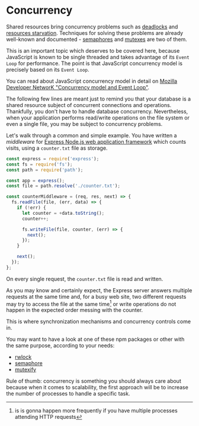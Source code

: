 Concurrency
===========

Shared resources bring concurrency problems such as [deadlocks][1] and
[resources starvation][2]. Techniques for solving these problems are already
well-known and documented - [semaphores][3] and [mutexes][4] are two of them.

This is an important topic which deserves to be covered here, because JavaScript
is known to be single threaded and takes advantage of its `Event Loop` for
performance. The point is that JavaScript concurrency model is precisely based
on its `Event Loop`.

You can read about JavaScript concurrency model in detail on [Mozilla Developer
NetworK "Concurrency model and Event Loop"][5].

The following few lines are meant just to remind you that your database is a
shared resource subject of concurrent connections and operations. Thankfully,
you don't have to handle database concurrency. Nevertheless, when your
application performs read/write operations on the file system or even a single
file, you may be subject to concurrency problems.

Let's walk through a common and simple example.
You have written a _middleware_ for [Express Node.js web application
framework][6] which counts visits, using a `counter.txt` file as storage.

```javascript
const express = require('express');
const fs = require('fs');
const path = require('path');

const app = express();
const file = path.resolve('./counter.txt');

const counterMiddleware = (req, res, next) => {
  fs.readFile(file, (err, data) => {
    if (!err) {
      let counter = +data.toString();
      counter++;

      fs.writeFile(file, counter, (err) => {
        next();
      });
    }

    next();
  });
};
```

On every single request, the `counter.txt` file is read and written.

As you may know and certainly expect, the Express server answers multiple
requests at the same time and, for a busy web site, two different requests may
try to access the file at the same time[^1] or write operations do not happen in
the expected order messing with the counter.

This is where synchronization mechanisms and concurrency controls come in.

You may want to have a look at one of these npm packages or other with the same
purpose, according to your needs:

* [rwlock][7]
* [semaphore][8]
* [mutexify][9]

Rule of thumb: concurrency is something you should always care about because
when it comes to scalability, the first approach will be to increase the number
of processes to handle a specific task.

[^1]: is is gonna happen more frequently if you have multiple processes attending HTTP requests

[1]: https://en.wikipedia.org/wiki/Deadlock
[2]: https://en.wikipedia.org/wiki/Starvation_(computer_science)
[3]: https://en.wikipedia.org/wiki/Semaphore_(programming)
[4]: https://en.wikipedia.org/wiki/Lock_(computer_science)
[5]: https://developer.mozilla.org/en-US/docs/Web/JavaScript/EventLoop
[6]: https://expressjs.com/
[7]: https://www.npmjs.com/package/rwlock
[8]: https://www.npmjs.com/package/semaphore
[9]: https://www.npmjs.com/package/mutexify
